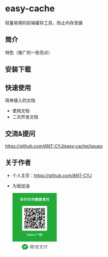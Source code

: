 # easy-cache

轻量易用的前端缓存工具，防止内存泄漏

## 简介

特色（推广的一些亮点）

## 安装下载

## 快速使用

简单接入的文档

- 使用文档
- 二次开发文档

## 交流&提问

https://github.com/ANT-CYJ/easy-cache/issues

## 关于作者

- 个人主页：https://github.com/ANT-CYJ
- 为我加油

    <img src="res/paycode.jpeg" width="30%" height="30%" />
